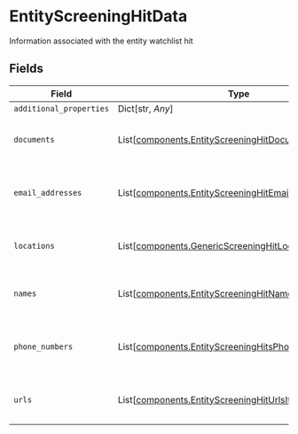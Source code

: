 # EntityScreeningHitData

Information associated with the entity watchlist hit


## Fields

| Field                                                                                                              | Type                                                                                                               | Required                                                                                                           | Description                                                                                                        |
| ------------------------------------------------------------------------------------------------------------------ | ------------------------------------------------------------------------------------------------------------------ | ------------------------------------------------------------------------------------------------------------------ | ------------------------------------------------------------------------------------------------------------------ |
| `additional_properties`                                                                                            | Dict[str, *Any*]                                                                                                   | :heavy_minus_sign:                                                                                                 | N/A                                                                                                                |
| `documents`                                                                                                        | List[[components.EntityScreeningHitDocumentsItems](../../models/shared/entityscreeninghitdocumentsitems.md)]       | :heavy_minus_sign:                                                                                                 | Documents associated with the watchlist hit                                                                        |
| `email_addresses`                                                                                                  | List[[components.EntityScreeningHitEmailsItems](../../models/shared/entityscreeninghitemailsitems.md)]             | :heavy_minus_sign:                                                                                                 | Email addresses associated with the watchlist hit                                                                  |
| `locations`                                                                                                        | List[[components.GenericScreeningHitLocationItems](../../models/shared/genericscreeninghitlocationitems.md)]       | :heavy_minus_sign:                                                                                                 | Locations associated with the watchlist hit                                                                        |
| `names`                                                                                                            | List[[components.EntityScreeningHitNamesItems](../../models/shared/entityscreeninghitnamesitems.md)]               | :heavy_minus_sign:                                                                                                 | Names associated with the watchlist hit                                                                            |
| `phone_numbers`                                                                                                    | List[[components.EntityScreeningHitsPhoneNumberItems](../../models/shared/entityscreeninghitsphonenumberitems.md)] | :heavy_minus_sign:                                                                                                 | Phone numbers associated with the watchlist hit                                                                    |
| `urls`                                                                                                             | List[[components.EntityScreeningHitUrlsItems](../../models/shared/entityscreeninghiturlsitems.md)]                 | :heavy_minus_sign:                                                                                                 | URLs associated with the watchlist hit                                                                             |